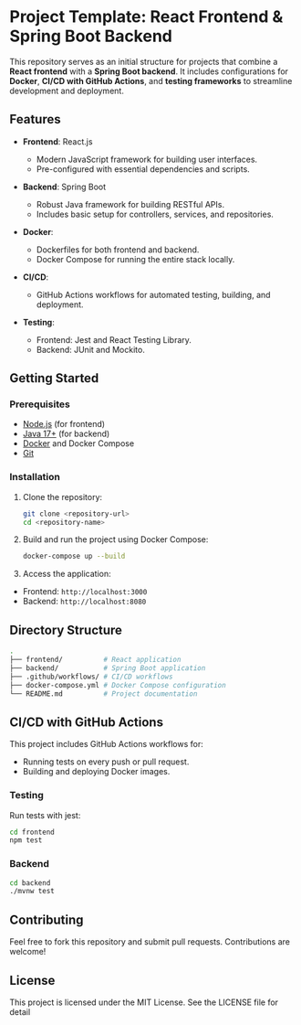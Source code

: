 # Project Template: React Frontend & Spring Boot Backend

This repository serves as an initial structure for projects that combine a **React frontend** with a **Spring Boot backend**. It includes configurations for **Docker**, **CI/CD with GitHub Actions**, and **testing frameworks** to streamline development and deployment.

## Features


- **Frontend**: React.js
  - Modern JavaScript framework for building user interfaces.
  - Pre-configured with essential dependencies and scripts.
  
- **Backend**: Spring Boot
  - Robust Java framework for building RESTful APIs.
  - Includes basic setup for controllers, services, and repositories.

- **Docker**:
  - Dockerfiles for both frontend and backend.
  - Docker Compose for running the entire stack locally.

- **CI/CD**:
  - GitHub Actions workflows for automated testing, building, and deployment.

- **Testing**:
  - Frontend: Jest and React Testing Library.
  - Backend: JUnit and Mockito.

## Getting Started

### Prerequisites

- [Node.js](https://nodejs.org/) (for frontend)
- [Java 17+](https://adoptopenjdk.net/) (for backend)
- [Docker](https://www.docker.com/) and Docker Compose
- [Git](https://git-scm.com/)

### Installation

1. Clone the repository:
   ```bash
   git clone <repository-url>
   cd <repository-name>
   ```
2. Build and run the project using Docker Compose:
   ```bash
   docker-compose up --build
   ```
3. Access the application:
- Frontend: `http://localhost:3000`
- Backend: `http://localhost:8080`

## Directory Structure
```bash
.
├── frontend/          # React application
├── backend/           # Spring Boot application
├── .github/workflows/ # CI/CD workflows
├── docker-compose.yml # Docker Compose configuration
└── README.md          # Project documentation
```
## CI/CD with GitHub Actions
This project includes GitHub Actions workflows for:
- Running tests on every push or pull request.
- Building and deploying Docker images.

### Testing
Run tests with jest:
```bash
cd frontend
npm test
```
### Backend
```bash
cd backend
./mvnw test
```
## Contributing
Feel free to fork this repository and submit pull requests. Contributions are welcome!

## License
This project is licensed under the MIT License. See the LICENSE file for detail


